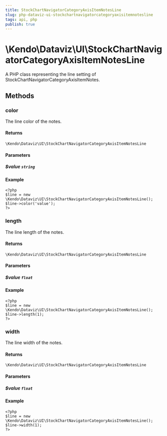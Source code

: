 ```yaml
---
title: StockChartNavigatorCategoryAxisItemNotesLine
slug: php-dataviz-ui-stockchartnavigatorcategoryaxisitemnotesline
tags: api, php
publish: true
---
```


# \Kendo\Dataviz\UI\StockChartNavigatorCategoryAxisItemNotesLine

A PHP class representing the line setting of StockChartNavigatorCategoryAxisItemNotes.


## Methods

### color
The line color of the notes.

#### Returns
`\Kendo\Dataviz\UI\StockChartNavigatorCategoryAxisItemNotesLine`

#### Parameters

##### $value `string`



#### Example 
    <?php
    $line = new \Kendo\Dataviz\UI\StockChartNavigatorCategoryAxisItemNotesLine();
    $line->color('value');
    ?>

### length
The line length of the notes.

#### Returns
`\Kendo\Dataviz\UI\StockChartNavigatorCategoryAxisItemNotesLine`

#### Parameters

##### $value `float`



#### Example 
    <?php
    $line = new \Kendo\Dataviz\UI\StockChartNavigatorCategoryAxisItemNotesLine();
    $line->length(1);
    ?>

### width
The line width of the notes.

#### Returns
`\Kendo\Dataviz\UI\StockChartNavigatorCategoryAxisItemNotesLine`

#### Parameters

##### $value `float`



#### Example 
    <?php
    $line = new \Kendo\Dataviz\UI\StockChartNavigatorCategoryAxisItemNotesLine();
    $line->width(1);
    ?>

